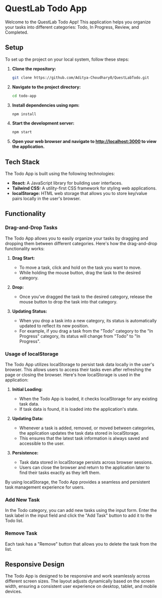 # QuestLab Todo App

Welcome to the QuestLab Todo App! This application helps you organize your tasks into different categories: Todo, In Progress, Review, and Completed.

## Setup

To set up the project on your local system, follow these steps:

1. **Clone the repository:**
    ```bash
    git clone https://github.com/Aditya-Choudhary0/QuestLabTodo.git
    ```

2. **Navigate to the project directory:**
    ```bash
    cd todo-app
    ```

3. **Install dependencies using npm:**
    ```bash
    npm install
    ```

4. **Start the development server:**
    ```bash
    npm start
    ```

5. **Open your web browser and navigate to [http://localhost:3000](http://localhost:3000) to view the application.**

## Tech Stack

The Todo App is built using the following technologies:

- **React:** A JavaScript library for building user interfaces.
- **Tailwind CSS:** A utility-first CSS framework for styling web applications.
- **localStorage:** HTML web storage that allows you to store key/value pairs locally in the user's browser.

## Functionality

### Drag-and-Drop Tasks

The Todo App allows you to easily organize your tasks by dragging and dropping them between different categories. Here's how the drag-and-drop functionality works:

1. **Drag Start:** 
   - To move a task, click and hold on the task you want to move. 
   - While holding the mouse button, drag the task to the desired category.

2. **Drop:**
   - Once you've dragged the task to the desired category, release the mouse button to drop the task into that category.

3. **Updating Status:**
   - When you drop a task into a new category, its status is automatically updated to reflect its new position.
   - For example, if you drag a task from the "Todo" category to the "In Progress" category, its status will change from "Todo" to "In Progress".

### Usage of localStorage

The Todo App utilizes localStorage to persist task data locally in the user's browser. This allows users to access their tasks even after refreshing the page or closing the browser. Here's how localStorage is used in the application:

1. **Initial Loading:**
   - When the Todo App is loaded, it checks localStorage for any existing task data.
   - If task data is found, it is loaded into the application's state.

2. **Updating Data:**
   - Whenever a task is added, removed, or moved between categories, the application updates the task data stored in localStorage.
   - This ensures that the latest task information is always saved and accessible to the user.

3. **Persistence:**
   - Task data stored in localStorage persists across browser sessions.
   - Users can close the browser and return to the application later to find their tasks exactly as they left them.

By using localStorage, the Todo App provides a seamless and persistent task management experience for users.

### Add New Task

In the Todo category, you can add new tasks using the input form.
Enter the task label in the input field and click the "Add Task" button to add it to the Todo list.

### Remove Task

Each task has a "Remove" button that allows you to delete the task from the list.

## Responsive Design

The Todo App is designed to be responsive and work seamlessly across different screen sizes. The layout adjusts dynamically based on the screen width, ensuring a consistent user experience on desktop, tablet, and mobile devices.
